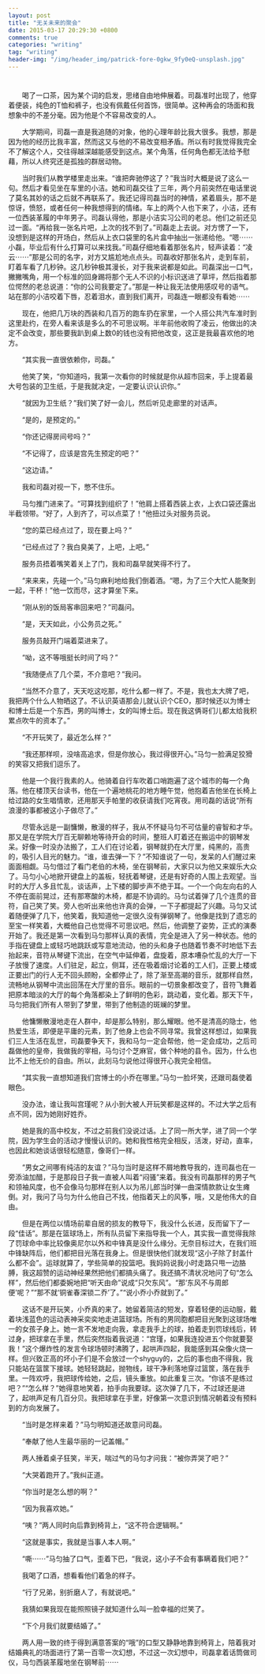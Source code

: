```yaml
---
layout: post
title: "无关未来的聚会"
date: 2015-03-17 20:29:30 +0800
comments: true
categories: "writing"
tag: "writing"
header-img: "/img/header_img/patrick-fore-0gkw_9fy0eQ-unsplash.jpg"
---
```

# 
　　喝了一口茶，因为某个词的启发，思绪自由地伸展着。司磊准时出现了，他穿着便装，纯色的T恤和裤子，也没有佩戴任何首饰，很简单。这种再会的场面和我想象中的不差分毫。因为他是个不容易改变的人。

　　大学期间，司磊一直是我追随的对象，他的心理年龄比我大很多。我想，那是因为他的经历比我丰富，然而这又与他的不易改变相矛盾。所以有时我觉得我完全不了解这个人，交往得越深越能感受到这点。某个角落，任何角色都无法给予慰藉，所以人终究还是孤独的群居动物。

<!--more-->

　　当时我们从教学楼里走出来。“谁把奔驰停这了？”我当时大概是说了这么一句。然后才看见坐在车里的小洁。她和司磊交往了三年，两个月前突然在电话里说了莫名其妙的话之后就不再联系了。我还记得司磊当时的神情，紧着眉头，那不是惊讶，愤怒，或者任何一种我想得到的情绪。车上的两个人也下来了，小洁，还有一位西装革履的中年男子。司磊认得他，那是小洁实习公司的老总。他们之前还见过一面。“再给我一张名片吧，上次的找不到了。”司磊走上去说。对方愣了一下，没想到是这样的开场白，然后从上衣口袋里的名片盒中抽出一张递给他。“嗯⋯⋯小磊，毕业后有什么打算可以来找我。”司磊仔细地看着那张名片，轻声读着：“凌云⋯⋯”那是公司的名字，对方又尴尬地点点头。司磊收好那张名片，走到车前，盯着车看了几秒钟。这几秒钟极其漫长，对于我来说都是如此。司磊深出一口气，撇撇嘴角，用一个标准的回身踢将那个无人不识的小标识送进了草坪，然后指着那位愕然的老总说道：“你的公司我要定了。”那是一种让我无法使用感叹号的语气。站在那的小洁咬着下唇，忍着泪水，直到我们离开，司磊连一眼都没有看她⋯⋯

　　现在，他把几万块的西装和几百万的跑车扔在家里，一个人搭公共汽车准时到这里赴约，在旁人看来该是多么的不可思议啊。半年前他收购了凌云，他做出的决定不会改变，那些要我趴到桌上数0的钱也没有把他改变，这正是我最喜欢他的地方。

　　“其实我一直很依赖你，司磊。”

　　他笑了笑，“你知道吗，我第一次看你的时候就是你从超市回来，手上提着最大号包装的卫生纸，于是我就决定，一定要认识认识你。”

　　“就因为卫生纸？”我们笑了好一会儿，然后听见走廊里的对话声。

　　“是的，是预定的。”

　　“你还记得房间号吗？”

　　“不记得了，应该是宫先生预定的吧？”

　　“这边请。”

　　我和司磊对视一下，憋不住乐。

　　马匀推门进来了。“可算找到组织了！”他肩上搭着西装上衣，上衣口袋还露出半截领带。“好了，人到齐了，可以点菜了！”他扭过头对服务员说。

　　“您的菜已经点过了，现在要上吗？”

　　“已经点过了？我白臭美了，上吧，上吧。”

　　服务员捂着嘴笑着关上了门，我和司磊早就笑得不行了。

　　“来来来，先碰一个。”马匀麻利地给我们倒着酒。“嗯，为了三个大忙人能聚到一起，干杯！”他一饮而尽，这才算坐下来。

　　“刚从别的饭局客串回来吧？”司磊问。

　　“是，天天如此，小公务员之死。”

　　服务员敲开门端着菜进来了。

　　“呦，这不等哦挺长时间了吗？”

　　“我随便点了几个菜，不介意吧？”我问。

　　“当然不介意了，天天吃这吃那，吃什么都一样了。不是，我也太大牌了吧，我把两个什么人物晒这了。不认识英语那会儿就认识个CEO，那时候还以为博士和博士后是一个东西，男的叫博士，女的叫博士后。现在我这俩哥们儿都太给我积累点吹牛的资本了。”

　　“不开玩笑了，最近怎么样？”

　　“我还那样呗，没啥高追求，但是你放心，我过得很开心。”马匀一脸满足狡猾的笑容又把我们逗乐了。

　　他是一个我行我素的人。他骑着自行车吹着口哨跑遍了这个城市的每一个角落。他在楼顶天台读书，他在一个遍地桃花的地方睡午觉，他抱着吉他坐在长椅上给过路的女生唱情歌，还用那天手帕里的收获请我们吃宵夜。用司磊的话说“所有浪漫的事都被这小子做尽了。”

　　尽管永远是一副慵懒，散漫的样子，我从不怀疑马匀不可估量的睿智和才华。那又是在学院大厅百无聊赖地等待开会的时间，整班人盯着还在搬运中的钢琴发呆。好像一时没办法搬了，工人们在讨论着，钢琴就扔在大厅里，纯黑的，高贵的，吸引人目光的魅力。“谁，谁去弹一下？”不知谁说了一句，发呆的人们醒过来面面相觑。马匀借过了看门老伯的木椅，坐在钢琴前，大家只以为他又来娱乐大众了。马匀小心地掀开键盘上的盖板，轻抚着琴键，还是有好奇的人围上去观望。当时的大厅人多且忙乱，谈话声，上下楼的脚步声不绝于耳。一个一个向左向右的人不停在面前晃过，还有那寒酸的木椅，都是不协调的。马匀试着弹了几个连贯的音符，自己笑了笑。旁人也听出来他也许真的会弹，一下子都提起了兴趣。马匀又试着随便弹了几下，他笑着，我知道他一定很久没有弹钢琴了。他像是找到了遗忘的至宝一样笑着，大概他自己也觉得不可思议吧。然后，他调整了姿势，正式的演奏开始了。我还是第一次看到马匀那样认真的表情，完全是进入了另一种状态。他的手指在键盘上或轻巧地跳跃或写意地流动，他的头和身子也随着节奏不时地低下去抬起来，音符从琴键下流出，在空气中延伸着，盘旋着，原本嘈杂忙乱的大厅一下子放慢了速度。人们驻足，起立，侧耳，还在吸着烟讨论着的工人们，正要上楼或正要出门的行人无不回头顾盼，全都停止了，除了渐至高潮的音乐，就那样自然，流畅地从钢琴中流出回荡在大厅里的音乐。眼前的一切景象都改变了，音符飞舞着把原本暗淡的大厅的每个角落都染上了鲜明的色彩，跳动着，变化着。那天下午，马匀把我们所有人带到了梦里，带到了他制造的斑斓的梦里。

　　他慵懒散漫地走在人群中，却是那么特别，那么耀眼。他不是清高的隐士，他热爱生活，即便是平庸的元素，到了他身上也会不同寻常。我曾这样想过，如果我们三人生活在乱世，司磊要争天下，我和马匀一定会帮他，他一定会成功，之后司磊做他的皇帝，我做我的宰相，马匀讨个芝麻官，做个种地的县令。因为，什么也比不上他无价的自由。所以，此刻马匀说他过得很开心我完全相信。

　　“其实我一直想知道我们宫博士的小乔在哪里。”马匀一脸坏笑，还跟司磊使着眼色。

　　没办法，谁让我叫宫瑾呢？从小到大被人开玩笑都是这样的。不过大学之后有点不同，因为她刚好姓乔。

　　她是我的高中校友，不过之前我们没说过话。上了同一所大学，进了同一个学院，因为学生会的活动才慢慢认识的。她和我性格完全相反，活泼，好动，直率，也因此和她谈话很轻松随意，像哥们一样。

　　“男女之间哪有纯洁的友谊？”马匀当时是这样不屑地教导我的，连司磊也在一旁添油加醋，于是那段日子我一直被人叫着“闷骚”来着。我没有司磊那样的男子气和领袖风度，也不会像马匀那样在别人以为吊儿郎当时弹一曲深情款款让女生瘫倒。对，我问了马匀为什么他自己不找，他指着天上的风筝，哦，又是他伟大的自由。

　　但是在两位以情场前辈自居的损友的教导下，我没什么长进，反而留下了一段“佳话”。那是在篮球场上，所有队员留下来指导我一个人，其实我一直觉得我除了罚球命中率比较像奥尼尔以外和中锋真是没什么缘分。无奈目标过大，在我们班中锋缺阵后，他们都把目光落在我身上。但是很快他们就发现“这小子除了封盖什么都不会”。运球就算了，学些简单的投篮吧。我妈妈说我小时走路只甩一边胳膊，我这超赞的运动神经果然把他们都搞头痛了。我还搞不清状况地问了句“怎么样”，然后他们都委婉地把“听天由命”说成“只欠东风”。“那‘东风不与周郎便’呢？”“那不就‘铜雀春深锁二乔’了。”“说小乔小乔就到了。”

　　这话不是开玩笑，小乔真的来了。她留着简洁的短发，穿着轻便的运动服，戴着块浅蓝色的运动表神采奕奕地走进篮球场。所有的男同胞都把目光聚到这球场唯一的女孩子身上。她一言不发地走向我，拿走我手上的球，拍着走到罚球线后，转过身，把球拿在手里，然后突然指着我说道：“宫瑾，如果我连投进五个你就要娶我！”这个爆炸性的发言令球场顿时沸腾了，起哄声四起，我能感到耳朵像火烧一样。但兴致正高的坏小子们是不会放过一个shyguy的，之后的事也由不得我，我只能站在篮筐下接球。她轻轻跳起，抛物线，球干净利落地穿过篮筐，落在我手里。一阵欢呼，我把球传给她，之后，镜头重放。如此重复三次。“你该不是练过吧？”“怎么样？”她得意地笑着，拍手向我要球。这次弹了几下，不过球还是进了，起哄声足有几百分贝。我把球拿在手里，好像第一次意识到情况朝着没有预料到的方向发展了。

　　“当时是怎样来着？”马匀明知道还故意问司磊。

　　“奉献了他人生最华丽的一记盖帽。”

　　两人捶着桌子狂笑，半天，喘过气的马匀才问我：“被你弄哭了吧？”

　　“大哭着跑开了。”我纠正道。

　　“你当时是怎么想的啊？”

　　“因为我喜欢她。”

　　“咦？”两人同时向后靠到椅背上，“这不符合逻辑啊。”

　　“这就是事实，我就是当事人本人啊。”

　　“嘶⋯⋯”马匀抽了口气，歪着下巴，“我说，这小子不会有事瞒着我们吧？”

　　我喝了口酒，想看看他们着急的样子。

　　“行了兄弟，别折磨人了，有就说吧。”

　　我猜如果我现在能照照镜子就知道什么叫一脸幸福的烂笑了。

　　“下个月我们就要结婚了。”

　　两人用一致的终于得到满意答案的“哦”的口型又静静地靠到椅背上，陪着我对结婚典礼的场面进行了第一百零一次幻想，不过这一次幻想中，司磊拿着话筒做司仪，马匀西装革履地坐在钢琴前⋯⋯
